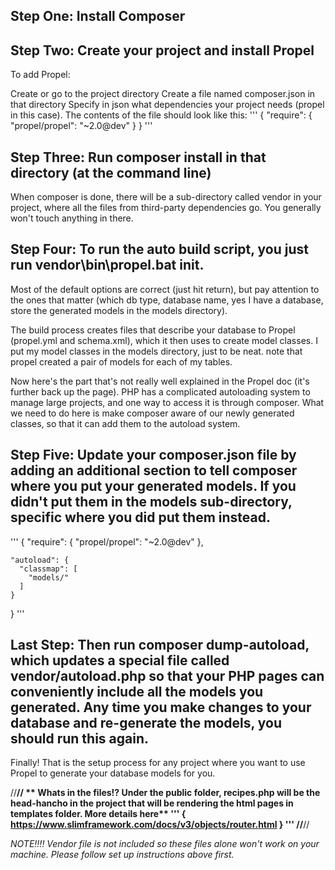 ## Step One: Install Composer

## Step Two: Create your project and install Propel
To add Propel:

Create or go to the project directory
Create a file named composer.json in that directory
Specify in json what dependencies your project needs (propel in this case). The contents of the file should look like this:
'''
{
    "require": {
        "propel/propel": "~2.0@dev"
    }
}
'''
## Step Three: Run composer install in that directory (at the command line)

When composer is done, there will be a sub-directory called vendor in your project, where all the files from third-party dependencies go. You generally won't touch anything in there.

## Step Four: To run the auto build script, you just run vendor\bin\propel.bat init. 
Most of the default options are correct (just hit return), but pay attention to the ones that matter (which db type, database name, yes I have a database, store the generated models in the models directory).

The build process creates files that describe your database to Propel (propel.yml and schema.xml), which it then uses to create model classes. I put my model classes in the models directory, just to be neat. note that propel created a pair of models for each of my tables.

Now here's the part that's not really well explained in the Propel doc (it's further back up the page). PHP has a complicated autoloading system to manage large projects, and one way to access it is through composer. What we need to do here is make composer aware of our newly generated classes, so that it can add them to the autoload system.

## Step Five: Update your composer.json file by adding an additional section to tell composer where you put your generated models. If you didn't put them in the models sub-directory, specific where you did put them instead.
'''
{
    "require": {
        "propel/propel": "~2.0@dev"
    },
    
    "autoload": {
      "classmap": [
        "models/"
      ]
    }
}
'''
## Last Step: Then run composer dump-autoload, which updates a special file called vendor/autoload.php so that your PHP pages can conveniently include all the models you generated. Any time you make changes to your database and re-generate the models, you should run this again.

Finally! That is the setup process for any project where you want to use Propel to generate your database models for you.


//****************************************************************************//
                       ** Whats in the files!?
    Under the public folder, recipes.php will be the head-hancho in the project that will be rendering the html pages in templates folder. 
    More details here**
    '''
    {
        https://www.slimframework.com/docs/v3/objects/router.html
    }
    '''
//****************************************************************************//

*NOTE!!!!*
*Vendor file is not included so these files alone won't work on your machine. Please follow set up instructions above first.*






